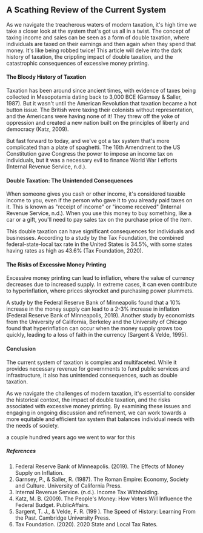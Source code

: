 ## A Scathing Review of the Current System

As we navigate the treacherous waters of modern taxation, it's high time we take a closer look at the system that's got us all in a twist. The concept of taxing income and sales can be seen as a form of double taxation, where individuals are taxed on their earnings and then again when they spend that money. It's like being robbed twice! This article will delve into the dark history of taxation, the crippling impact of double taxation, and the catastrophic consequences of excessive money printing.

#### The Bloody History of Taxation

Taxation has been around since ancient times, with evidence of taxes being collected in Mesopotamia dating back to 3,000 BCE (Garnsey & Saller, 1987). But it wasn't until the American Revolution that taxation became a hot button issue. The British were taxing their colonists without representation, and the Americans were having none of it! They threw off the yoke of oppression and created a new nation built on the principles of liberty and democracy (Katz, 2009).

But fast forward to today, and we've got a tax system that's more complicated than a plate of spaghetti. The 16th Amendment to the US Constitution gave Congress the power to impose an income tax on individuals, but it was a necessary evil to finance World War I efforts (Internal Revenue Service, n.d.).

#### Double Taxation: The Unintended Consequences

When someone gives you cash or other income, it's considered taxable income to you, even if the person who gave it to you already paid taxes on it. This is known as "receipt of income" or "income received" (Internal Revenue Service, n.d.). When you use this money to buy something, like a car or a gift, you'll need to pay sales tax on the purchase price of the item.

This double taxation can have significant consequences for individuals and businesses. According to a study by the Tax Foundation, the combined federal-state-local tax rate in the United States is 34.5%, with some states having rates as high as 43.6% (Tax Foundation, 2020).

#### The Risks of Excessive Money Printing

Excessive money printing can lead to inflation, where the value of currency decreases due to increased supply. In extreme cases, it can even contribute to hyperinflation, where prices skyrocket and purchasing power plummets.

A study by the Federal Reserve Bank of Minneapolis found that a 10% increase in the money supply can lead to a 2-3% increase in inflation (Federal Reserve Bank of Minneapolis, 2019). Another study by economists from the University of California, Berkeley and the University of Chicago found that hyperinflation can occur when the money supply grows too quickly, leading to a loss of faith in the currency (Sargent & Velde, 1995).

#### Conclusion

The current system of taxation is complex and multifaceted. While it provides necessary revenue for governments to fund public services and infrastructure, it also has unintended consequences, such as double taxation.

As we navigate the challenges of modern taxation, it's essential to consider the historical context, the impact of double taxation, and the risks associated with excessive money printing. By examining these issues and engaging in ongoing discussion and refinement, we can work towards a more equitable and efficient tax system that balances individual needs with the needs of society.

a couple hundred years ago we went to war for this

##### References

1. Federal Reserve Bank of Minneapolis. (2019). The Effects of Money Supply on Inflation.
2. Garnsey, P., & Saller, R. (1987). The Roman Empire: Economy, Society and Culture. University of California Press.
3. Internal Revenue Service. (n.d.). Income Tax Withholding.
4. Katz, M. B. (2009). The People's Money: How Voters Will Influence the Federal Budget. PublicAffairs.
5. Sargent, T. J., & Velde, F. R. (199 ). The Speed of History: Learning From the Past. Cambridge University Press.
6. Tax Foundation. (2020). 2020 State and Local Tax Rates.

